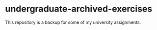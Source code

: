 # undergraduate-archived-exercises
This repository is a backup for some of my university assignments.
